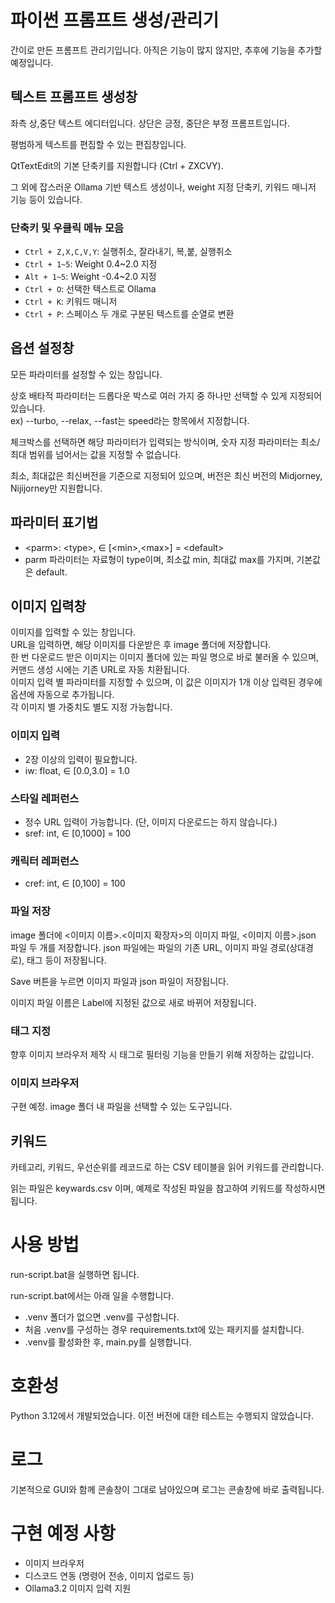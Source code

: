 # 파이썬 프롬프트 생성/관리기

간이로 만든 프롬프트 관리기입니다. 아직은 기능이 많지 않지만, 추후에 기능을 추가할 예정입니다.

## 텍스트 프롬프트 생성창

좌측 상,중단 텍스트 에디터입니다. 상단은 긍정, 중단은 부정 프롬프트입니다.

평범하게 텍스트를 편집할 수 있는 편집창입니다.

QtTextEdit의 기본 단축키를 지원합니다 (Ctrl + ZXCVY).

그 외에 잡스러운 Ollama 기반 텍스트 생성이나, weight 지정 단축키, 키워드 매니저 기능 등이 있습니다.

### 단축키 및 우클릭 메뉴 모음

- `Ctrl + Z,X,C,V,Y`: 실행취소, 잘라내기, 복,붙, 실행취소
- `Ctrl + 1~5`: Weight 0.4~2.0 지정
- `Alt + 1~5`: Weight -0.4~2.0 지정
- `Ctrl + O`: 선택한 텍스트로 Ollama
- `Ctrl + K`: 키워드 매니저
- `Ctrl + P`: 스페이스 두 개로 구분된 텍스트를 순열로 변환

## 옵션 설정창

모든 파라미터를 설정할 수 있는 창입니다.

상호 배타적 파라미터는 드롭다운 박스로 여러 가지 중 하나만 선택할 수 있게 지정되어 있습니다.<br>
ex) --turbo, --relax, --fast는 speed라는 항목에서 지정합니다.

체크박스를 선택하면 해당 파라미터가 입력되는 방식이며, 숫자 지정 파라미터는 최소/최대 범위를 넘어서는 값을 지정할 수 없습니다.<br>

최소, 최대값은 최신버전을 기준으로 지정되어 있으며, 버전은 최신 버전의 Midjorney, Nijijorney만 지원합니다.

## 파라미터 표기법

- \<parm\>: \<type\>, ∈ [\<min\>,\<max\>] = \<default\>
- parm 파라미터는 자료형이 type이며, 최소값 min, 최대값 max를 가지며, 기본값은 default.

## 이미지 입력창

이미지를 입력할 수 있는 창입니다.<br>
URL을 입력하면, 해당 이미지를 다운받은 후 image 폴더에 저장합니다.<br>
한 번 다운로드 받은 이미지는 이미지 폴더에 있는 파일 명으로 바로 불러올 수 있으며, 커맨드 생성 시에는 기존 URL로 자동 치환됩니다.<br>
이미지 입력 별 파라미터를 지정할 수 있으며, 이 값은 이미지가 1개 이상 입력된 경우에 옵션에 자동으로 추가됩니다.<br>
각 이미지 별 가중치도 별도 지정 가능합니다.<br>

### 이미지 입력

- 2장 이상의 입력이 필요합니다.
- iw: float, ∈ [0.0,3.0] = 1.0

### 스타일 레퍼런스

- 정수 URL 입력이 가능합니다. (단, 이미지 다운로드는 하지 않습니다.)
- sref: int, ∈ [0,1000] = 100

### 캐릭터 레퍼런스

- cref: int, ∈ [0,100] = 100

### 파일 저장

image 폴더에 \<이미지 이름\>.\<이미지 확장자\>의 이미지 파일, \<이미지 이름\>.json 파일 두 개를 저장합니다.
json 파일에는 파일의 기존 URL, 이미지 파일 경로(상대경로), 태그 등이 저장됩니다.

Save 버튼을 누르면 이미지 파일과 json 파일이 저장됩니다.

이미지 파일 이름은 Label에 지정된 값으로 새로 바뀌어 저장됩니다.

### 태그 지정

향후 이미지 브라우저 제작 시 태그로 필터링 기능을 만들기 위해 저장하는 값입니다.

### 이미지 브라우저

구현 예정. image 폴더 내 파일을 선택할 수 있는 도구입니다.

## 키워드

카테고리, 키워드, 우선순위를 레코드로 하는 CSV 테이블을 읽어 키워드를 관리합니다.

읽는 파일은 keywards.csv 이며, 예제로 작성된 파일을 참고하여 키워드를 작성하시면 됩니다.

# 사용 방법
run-script.bat을 실행하면 됩니다.

run-script.bat에서는 아래 일을 수행합니다.
- .venv 폴더가 없으면 .venv를 구성합니다.
- 처음 .venv를 구성하는 경우 requirements.txt에 있는 패키지를 설치합니다.
- .venv를 활성화한 후, main.py를 실행합니다.

# 호환성
Python 3.12에서 개발되었습니다. 이전 버전에 대한 테스트는 수행되지 않았습니다.

# 로그
기본적으로 GUI와 함께 콘솔창이 그대로 남아있으며 로그는 콘솔창에 바로 출력됩니다.

# 구현 예정 사항
- 이미지 브라우저
- 디스코드 연동 (명령어 전송, 이미지 업로드 등)
- Ollama3.2 이미지 입력 지원 